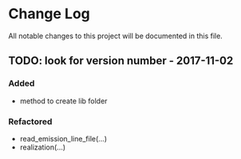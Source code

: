 # Change Log
All notable changes to this project will be documented in this file.

## TODO: look for version number - 2017-11-02

### Added
- method to create lib folder

### Refactored
- read_emission_line_file(...)
- realization(...)
